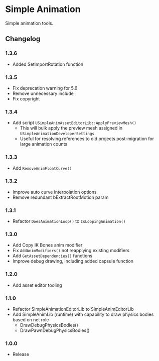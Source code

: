 # Simple Animation

Simple animation tools.

## Changelog

### 1.3.6
* Added SetImportRotation function

### 1.3.5
* Fix deprecation warning for 5.6
* Remove unnecessary include
* Fix copyright

### 1.3.4
* Add script `USimpleAnimAssetEditorLib::ApplyPreviewMesh()`
	* This will bulk apply the preview mesh assigned in `USimpleAnimationDeveloperSettings`
	* Useful for resolving references to old projects post-migration for large animation counts

### 1.3.3
* Add `RemoveAnimFloatCurve()`

### 1.3.2
* Improve auto curve interpolation options 
* Remove redundant bExtractRootMotion param

### 1.3.1
* Refactor `DoesAnimationLoop()` to `IsLoopingAnimation()`

### 1.3.0
* Add Copy IK Bones anim modifier
* Fix `AddAnimModifiers()` not reapplying existing modifiers
* Add `GetAssetDependencies()` functions
* Improve debug drawing, including added capsule function

### 1.2.0
* Add asset editor tooling

### 1.1.0
* Refactor SimpleAnimationEditorLib to SimpleAnimEditorLib
* Add SimpleAnimLib (runtime) with capability to draw physics bodies based on net role
	* DrawDebugPhysicsBodies()
	* DrawPawnDebugPhysicsBodies()

### 1.0.0
* Release